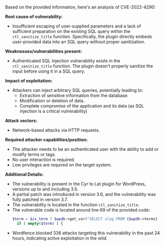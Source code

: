 Based on the provided information, here's an analysis of CVE-2022-4290:

**Root cause of vulnerability:**
- Insufficient escaping of user-supplied parameters and a lack of sufficient preparation on the existing SQL query within the `ctl_sanitize_title` function. Specifically, the plugin directly embeds user-provided data into an SQL query without proper sanitization.

**Weaknesses/vulnerabilities present:**
- Authenticated SQL Injection vulnerability exists in the `ctl_sanitize_title` function. The plugin doesn't properly sanitize the input before using it in a SQL query.

**Impact of exploitation:**
- Attackers can inject arbitrary SQL queries, potentially leading to:
  - Extraction of sensitive information from the database.
  - Modification or deletion of data.
  - Complete compromise of the application and its data (as SQL injection is a critical vulnerability)

**Attack vectors:**
- Network-based attacks via HTTP requests.

**Required attacker capabilities/position:**
- The attacker needs to be an authenticated user with the ability to add or modify terms or tags.
- No user interaction is required.
- Low privileges are required on the target system.

**Additional Details:**
- The vulnerability is present in the Cyr to Lat plugin for WordPress, versions up to and including 3.5.
- A partial patch was introduced in version 3.6, and the vulnerability was fully patched in version 3.7.
- The vulnerability is located in the function `ctl_sanitize_title`.
- The vulnerable code is located around line 69 of the provided code:
  ```php
  $term = $is_term ? $wpdb->get_var("SELECT slug FROM {$wpdb->terms}  WHERE name = '$title'") : '';
    if ( empty($term) ) {
  ```
- Wordfence blocked 336 attacks targeting this vulnerability in the past 24 hours, indicating active exploitation in the wild.